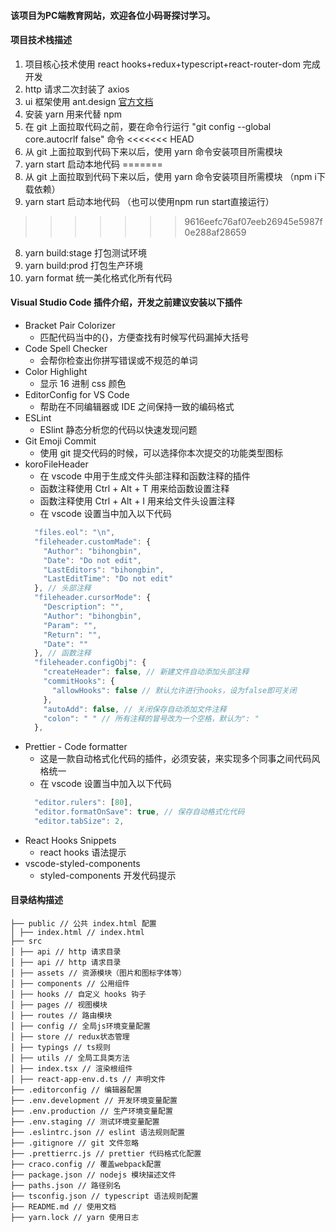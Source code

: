 #### 该项目为PC端教育网站，欢迎各位小码哥探讨学习。

#### 项目技术栈描述

1. 项目核心技术使用 react hooks+redux+typescript+react-router-dom 完成开发
2. http 请求二次封装了 axios
3. ui 框架使用 ant.design [官方文档](https://ant.design/index-cn)
4. 安装 yarn 用来代替 npm
5. 在 git 上面拉取代码之前，要在命令行运行 "git config --global core.autocrlf false" 命令
<<<<<<< HEAD
6. 从 git 上面拉取到代码下来以后，使用 yarn 命令安装项目所需模块
7. yarn start 启动本地代码
=======
6. 从 git 上面拉取到代码下来以后，使用 yarn 命令安装项目所需模块 （npm i下载依赖）
7. yarn start 启动本地代码 （也可以使用npm run start直接运行）
>>>>>>> 9616eefc76af07eeb26945e5987f0e288af28659
8. yarn build:stage 打包测试环境
9. yarn build:prod 打包生产环境
10. yarn format 统一美化格式化所有代码

#### Visual Studio Code 插件介绍，开发之前建议安装以下插件

- Bracket Pair Colorizer
  - 匹配代码当中的{}，方便查找有时候写代码漏掉大括号
- Code Spell Checker
  - 会帮你检查出你拼写错误或不规范的单词
- Color Highlight
  - 显示 16 进制 css 颜色
- EditorConfig for VS Code
  - 帮助在不同编辑器或 IDE 之间保持一致的编码格式
- ESLint
  - ESlint 静态分析您的代码以快速发现问题
- Git Emoji Commit
  - 使用 git 提交代码的时候，可以选择你本次提交的功能类型图标
- koroFileHeader
  - 在 vscode 中用于生成文件头部注释和函数注释的插件
  - 函数注释使用 Ctrl + Alt + T 用来给函数设置注释
  - 函数注释使用 Ctrl + Alt + I 用来给文件头设置注释
  - 在 vscode 设置当中加入以下代码
  ```js
    "files.eol": "\n",
    "fileheader.customMade": {
      "Author": "bihongbin",
      "Date": "Do not edit",
      "LastEditors": "bihongbin",
      "LastEditTime": "Do not edit"
    }, // 头部注释
    "fileheader.cursorMode": {
      "Description": "",
      "Author": "bihongbin",
      "Param": "",
      "Return": "",
      "Date": ""
    }, // 函数注释
    "fileheader.configObj": {
      "createHeader": false, // 新建文件自动添加头部注释
      "commitHooks": {
        "allowHooks": false // 默认允许进行hooks，设为false即可关闭
      },
      "autoAdd": false, // 关闭保存自动添加文件注释
      "colon": " " // 所有注释的冒号改为一个空格，默认为": "
    },
  ```
- Prettier - Code formatter
  - 这是一款自动格式化代码的插件，必须安装，来实现多个同事之间代码风格统一
  - 在 vscode 设置当中加入以下代码
  ```js
    "editor.rulers": [80],
    "editor.formatOnSave": true, // 保存自动格式化代码
    "editor.tabSize": 2,
  ```
- React Hooks Snippets
  - react hooks 语法提示
- vscode-styled-components
  - styled-components 开发代码提示

#### 目录结构描述

```
├── public // 公共 index.html 配置
│ ├── index.html // index.html
├── src
│ ├── api // http 请求目录
│ ├── api // http 请求目录
│ ├── assets // 资源模块（图片和图标字体等）
│ ├── components // 公用组件
│ ├── hooks // 自定义 hooks 钩子
│ ├── pages // 视图模块
│ ├── routes // 路由模块
│ ├── config // 全局js环境变量配置
│ ├── store // redux状态管理
│ ├── typings // ts规则
│ ├── utils // 全局工具类方法
│ ├── index.tsx // 渲染根组件
│ ├── react-app-env.d.ts // 声明文件
├── .editorconfig // 编辑器配置
├── .env.development // 开发环境变量配置
├── .env.production // 生产环境变量配置
├── .env.staging // 测试环境变量配置
├── .eslintrc.json // eslint 语法规则配置
├── .gitignore // git 文件忽略
├── .prettierrc.js // prettier 代码格式化配置
├── craco.config // 覆盖webpack配置
├── package.json // nodejs 模块描述文件
├── paths.json // 路径别名
├── tsconfig.json // typescript 语法规则配置
├── README.md // 使用文档
├── yarn.lock // yarn 使用日志
```
